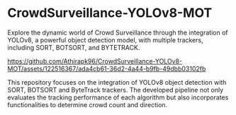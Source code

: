 # CrowdSurveillance-YOLOv8-MOT
Explore the dynamic world of Crowd Surveillance through the integration of YOLOv8, a powerful object detection model, with multiple trackers, including SORT, BOTSORT, and BYTETRACK.




https://github.com/Athirapk96/CrowdSurveillance-YOLOv8-MOT/assets/122516367/ada4cb61-36d2-4a44-b9fb-49dbb03102fb

This repository focuses on the integration of YOLOv8 object detection with SORT, BOTSORT and ByteTrack trackers. The developed pipeline not only evaluates the tracking performance of each algorithm but also incorporates functionalities to determine crowd count and direction.

